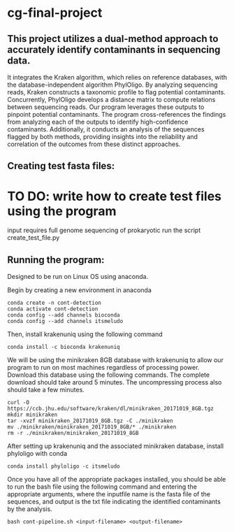 # cg-final-project

## This project utilizes a dual-method approach to accurately identify contaminants in sequencing data. 

It integrates the Kraken algorithm, which relies on reference databases, with the database-independent algorithm PhylOligo. By analyzing sequencing reads, Kraken constructs a taxonomic profile to flag potential contaminants. Concurrently, PhylOligo develops a distance matrix to compute relations between sequencing reads. Our program leverages these outputs to pinpoint potential contaminants. The program cross-references the findings from analyzing each of the outputs to identify high-confidence contaminants. Additionally, it conducts an analysis of the sequences flagged by both methods, providing insights into the reliability and correlation of the outcomes from these distinct approaches.

## Creating test fasta files:
# TO DO: write how to create test files using the program
input requires full genome sequencing of prokaryotic
run the script create_test_file.py

## Running the program:

Designed to be run on Linux OS using anaconda.

Begin by creating a new environment in anaconda 
```
conda create -n cont-detection
conda activate cont-detection
conda config --add channels bioconda
conda config --add channels itsmeludo
```

Then, install krakenuniq using the following command
```
conda install -c bioconda krakenuniq
```
We will be using the minikraken 8GB database with krakenuniq to allow our program to run on most machines regardless of processing power. Download this database using the following commands. The complete download should take around 5 minutes. The uncompressing process also should take a few minutes.

```
curl -O https://ccb.jhu.edu/software/kraken/dl/minikraken_20171019_8GB.tgz
mkdir minikraken
tar -xvzf minikraken_20171019_8GB.tgz -C ./minikraken
mv ./minikraken/minikraken_20171019_8GB/* ./minikraken
rm -r ./minikraken/minikraken_20171019_8GB
```

After setting up krakenuniq and the associated minikraken database, install phyloligo with conda
```
conda install phyloligo -c itsmeludo
```

Once you have all of the appropriate packages installed, you should be able to run the bash file using the following command and entering the appropriate arguments, where the inputfile name is the fasta file of the sequences, and output is the txt file indicating the identified contaminants by the analysis.
```
bash cont-pipeline.sh <input-filename> <output-filename>
```
